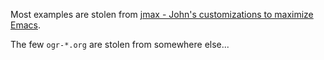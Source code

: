 Most examples are stolen from [jmax - John's customizations to maximize Emacs](https://github.com/jkitchin/jmax).

The few `ogr-*.org` are stolen from somewhere else...

